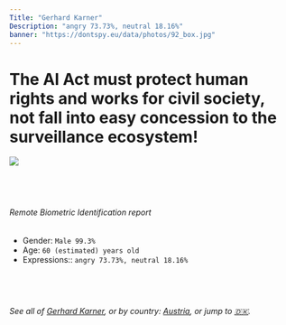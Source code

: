 ```yaml
---
Title: "Gerhard Karner"
Description: "angry 73.73%, neutral 18.16%"
banner: "https://dontspy.eu/data/photos/92_box.jpg"
---
```


# The AI Act must protect human rights and works for civil society, not fall into easy concession to the surveillance ecosystem!

<link rel="stylesheet" type="text/css" href="/css/blog.css" />

<div class="is-fake" hidden>

_This is a **fake picture**_, we collect these anyway [because the AI Act](why-deepfake) negotiation moves in a way that would create more mess in our lives! for a longer explanation, read [The Dual Threat: How Losing the Biometric Battle Fuels Deepfake Proliferation](/blog/the-dual-threat-how-losing-the-biometric-battle-fuels-deepfake-proliferation/)

</div>

<!-- <img src="https://dontspy.eu/data/photos/54_box.jpg" /> -->
<img src="https://dontspy.eu/data/photos/92_box.jpg" />

## <br>

###### Remote Biometric Identification report

* <span class="label">Gender:</span> `Male 99.3%`
* <span class="label">Age:</span> `60 (estimated) years old`
* <span class="label">Expressions::</span> `angry 73.73%, neutral 18.16%`

## <br>

###### See all of [Gerhard Karner](/policymaker#Gerhard%20Karner), or by country: [Austria](/country#Austria), or jump to [🇩🇰](/x/193).

## <br>